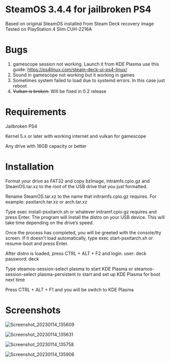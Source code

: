 # SteamOS 3.4.4 for jailbroken PS4
Based on original SteamOS installed from Steam Deck recovery image
Tested on PlayStation 4 Slim CUH-2216A
# Bugs 
1. gamescope session not working. Launch it from KDE Plasma use this guide: https://ps4linux.com/steam-deck-ui-ps4-linux/
2. Sound in gamescope not working but it working in games
3. Sometimes system failed to load due to systemd errors. In this case just reboot
4. ~~Vulkan is broken.~~ Will be fixed in 0.2 release 
# Requirements
Jailbroken PS4

Kernel 5.x or later with working internet and vulkan for gamescope

Any drive with 16GB capacity or better
# Installation
Format your drive as FAT32 and copy bzImage, intramfs.cpio.gz and SteamOS.tar.xz to the root of the USB drive that you just formatted.

Rename SteamOS.tar.xz to the name that initramfs.cpio.gz requires. For example: psxitarch.tar.xz or arch.tar.xz 

Type exec install-psxitarch.sh or whatever initramf.cpio.gz requires and press Enter. The program will install the distro on your USB device. This will take time depending on the drive’s speed.

Once the process has completed, you will be greeted with the console/tty screen. If it doesn’t load automatically, type exec start-psxitarch.sh or resume-boot and press Enter.

After distro is loaded, press CTRL + ALT + F2 and login. user: deck password: deck 

Type steamos-session-select plasma to start KDE Plasma or steamos-session-select plasma-persistent to start and set up KDE Plasma for boot next time 

Press CTRL + ALT + F1 and you will be switch to KDE Plasma
# Screenshots

![Screenshot_20230114_135609](https://user-images.githubusercontent.com/87971581/212470628-6d6d45b8-ee94-4bd8-b369-b95e30b61df8.png)

![Screenshot_20230114_135631](https://user-images.githubusercontent.com/87971581/212470631-ad886108-db64-421d-a517-37250a6ce15d.png)

![Screenshot_20230114_135758](https://user-images.githubusercontent.com/87971581/212470638-eac06800-e3ab-46ca-8592-049364aaf64a.png)

![Screenshot_20230114_135906](https://user-images.githubusercontent.com/87971581/212470646-e26b8b39-a351-4c6e-a2a6-27638df6b330.png)
